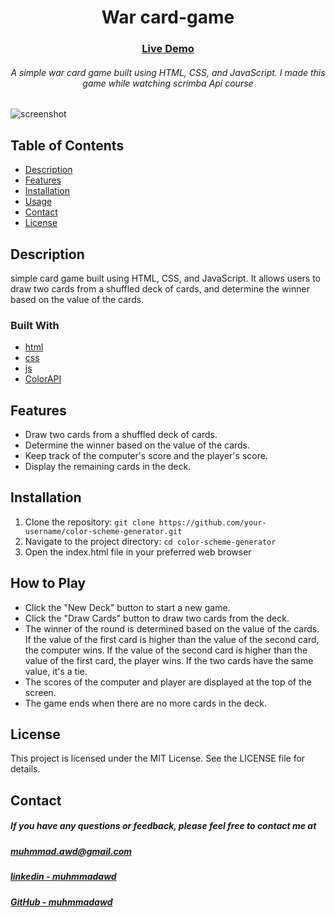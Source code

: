<div align="center">
<h1 align="center"> War card-game</h1>
  <h3>
    <a href="https://muhmmadawd.github.io/War_card-game/">
      Live Demo
    </a>
  </h3>
  <h6>
A simple war card game built using HTML, CSS, and JavaScript. 
I made this game while watching scrimba Api course
  </h6>
</div>

![screenshot](https://raw.githubusercontent.com/MuhmmadAwd/upload-gif/main/colorPiker.gif)

## Table of Contents

- [Description](#description)
- [Features](#features)
- [Installation](#installation)
- [Usage](#usage)
- [Contact](#contact)
- [License](#license)

## Description

simple card game built using HTML, CSS, and JavaScript. It allows users to draw
two cards from a shuffled deck of cards, and determine the winner based on the
value of the cards.

### Built With

- [html]()
- [css]()
- [js]()
- [ColorAPI]()

## Features

- Draw two cards from a shuffled deck of cards.
- Determine the winner based on the value of the cards.
- Keep track of the computer's score and the player's score.
- Display the remaining cards in the deck.

## Installation

1. Clone the repository:
   `git clone https://github.com/your-username/color-scheme-generator.git`
2. Navigate to the project directory: `cd color-scheme-generator`
3. Open the index.html file in your preferred web browser

## How to Play

- Click the "New Deck" button to start a new game.
- Click the "Draw Cards" button to draw two cards from the deck.
- The winner of the round is determined based on the value of the cards. If the
  value of the first card is higher than the value of the second card, the
  computer wins. If the value of the second card is higher than the value of the
  first card, the player wins. If the two cards have the same value, it's a tie.
- The scores of the computer and player are displayed at the top of the screen.
- The game ends when there are no more cards in the deck.

## License

This project is licensed under the MIT License. See the LICENSE file for
details.

## Contact

<h5> If you have any questions or feedback, please feel free to contact me at <br>
</h5>

  <h5>
<a href="mailto:muhmmad.awd@gmail.com">muhmmad.awd@gmail.com</a>
  </h5>
  <h5>
    <a href="https://www.linkedin.com/in/muhmmadawd/">
      linkedin - muhmmadawd
    </a>
  </h5>
  <h5>
    <a href="https://github.com/MuhmmadAwd/">
      GitHub - muhmmadawd
    </a>
  </h5>
